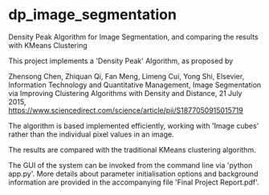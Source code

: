 # dp_image_segmentation
Density Peak Algorithm for Image Segmentation, and comparing the results with KMeans Clustering

This project implements a 'Density Peak' Algorithm, as proposed by

Zhensong Chen, Zhiquan Qi, Fan Meng, Limeng Cui, Yong Shi, 
Elsevier, Information Technology and Quantitative Management, 
Image Segmentation via Improving Clustering Algorithms with Density and Distance, 21 July 2015, 
https://www.sciencedirect.com/science/article/pii/S1877050915015719

The algorithm is based implemented efficiently, working with 'Image cubes' rather than the individual pixel values in an image. 

The results are compared with the traditional KMeans clustering algorithm. 

The GUI of the system can be invoked from the command line via 'python app.py'. More details about parameter initialisation 
options and background information are provided in the accompanying file 'Final Project Report.pdf'. 
